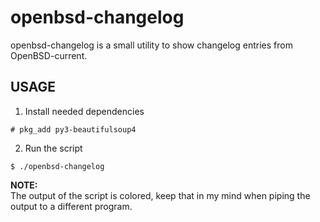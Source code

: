 # openbsd-changelog

openbsd-changelog is a small utility to show changelog entries from OpenBSD-current.

## USAGE

1. Install needed dependencies
```
# pkg_add py3-beautifulsoup4
```
2. Run the script
```
$ ./openbsd-changelog
```

**NOTE:**  
The output of the script is colored, keep that in my mind when piping the output to a different program.
